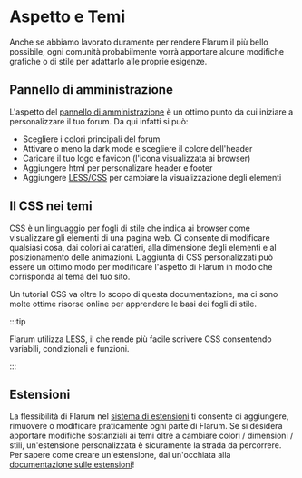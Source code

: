 # Aspetto e Temi

Anche se abbiamo lavorato duramente per rendere Flarum il più bello possibile, ogni comunità probabilmente vorrà apportare alcune modifiche grafiche o di stile per adattarlo alle proprie esigenze.

## Pannello di amministrazione

L'aspetto del [pannello di amministrazione](../admin.md) è un ottimo punto da cui iniziare a personalizzare il tuo forum. Da qui infatti si può:

- Scegliere i colori principali del forum
- Attivare o meno la dark mode e scegliere il colore dell'header
- Caricare il tuo logo e favicon (l'icona visualizzata ai browser)
- Aggiungere html per personalizare header e footer
- Aggiungere [LESS/CSS](#css-theming) per cambiare la visualizzazione degli elementi

## Il CSS nei temi

CSS è un linguaggio per fogli di stile che indica ai browser come visualizzare gli elementi di una pagina web. Ci consente di modificare qualsiasi cosa, dai colori ai caratteri, alla dimensione degli elementi e al posizionamento delle animazioni. L'aggiunta di CSS personalizzati può essere un ottimo modo per modificare l'aspetto di Flarum in modo che corrisponda al tema del tuo sito.

Un tutorial CSS va oltre lo scopo di questa documentazione, ma ci sono molte ottime risorse online per apprendere le basi dei fogli di stile.

:::tip

Flarum utilizza LESS, il che rende più facile scrivere CSS consentendo variabili, condizionali e funzioni.

:::

## Estensioni

La flessibilità di Flarum nel [sistema di estensioni](extensions.md) ti consente di aggiungere, rimuovere o modificare praticamente ogni parte di Flarum. Se si desidera apportare modifiche sostanziali ai temi oltre a cambiare colori / dimensioni / stili, un'estensione personalizzata è sicuramente la strada da percorrere. Per sapere come creare un'estensione, dai un'occhiata alla [documentazione sulle estensioni](extend/README.md)!

